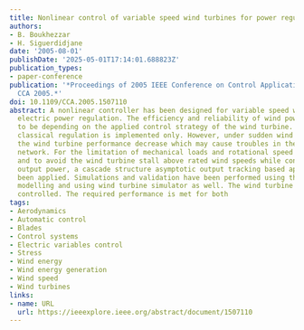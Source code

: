 ```yaml
---
title: Nonlinear control of variable speed wind turbines for power regulation
authors:
- B. Boukhezzar
- H. Siguerdidjane
date: '2005-08-01'
publishDate: '2025-05-01T17:14:01.688823Z'
publication_types:
- paper-conference
publication: '*Proceedings of 2005 IEEE Conference on Control Applications, 2005.
  CCA 2005.*'
doi: 10.1109/CCA.2005.1507110
abstract: A nonlinear controller has been designed for variable speed wind turbines
  electric power regulation. The efficiency and reliability of wind power is shown
  to be depending on the applied control strategy of the wind turbine. Up to now,
  classical regulation is implemented only. However, under sudden wind profile variations,
  the wind turbine performance decrease which may cause troubles in the electrical
  network. For the limitation of mechanical loads and rotational speed variations,
  and to avoid the wind turbine stall above rated wind speeds while controlling the
  output power, a cascade structure asymptotic output tracking based approach has
  been applied. Simulations and validation have been performed using the wind turbine
  modelling and using wind turbine simulator as well. The wind turbine is torque generator
  controlled. The required performance is met for both
tags:
- Aerodynamics
- Automatic control
- Blades
- Control systems
- Electric variables control
- Stress
- Wind energy
- Wind energy generation
- Wind speed
- Wind turbines
links:
- name: URL
  url: https://ieeexplore.ieee.org/abstract/document/1507110
---
```

